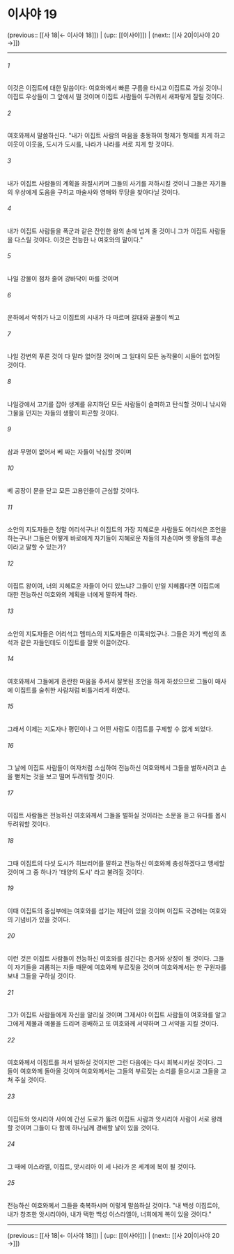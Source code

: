 # 이사야 19

(previous:: [[사 18|← 이사야 18]]) | (up:: [[이사야]]) | (next:: [[사 20|이사야 20 →]])

***




###### 1 

이것은 이집트에 대한 말씀이다: 여호와께서 빠른 구름을 타시고 이집트로 가실 것이니 이집트 우상들이 그 앞에서 떨 것이며 이집트 사람들이 두려워서 새파랗게 질릴 것이다. 



###### 2 

여호와께서 말씀하신다. "내가 이집트 사람의 마음을 충동하여 형제가 형제를 치게 하고 이웃이 이웃을, 도시가 도시를, 나라가 나라를 서로 치게 할 것이다. 



###### 3 

내가 이집트 사람들의 계획을 좌절시키며 그들의 사기를 저하시킬 것이니 그들은 자기들의 우상에게 도움을 구하고 마술사와 영매와 무당을 찾아다닐 것이다. 



###### 4 

내가 이집트 사람들을 폭군과 같은 잔인한 왕의 손에 넘겨 줄 것이니 그가 이집트 사람들을 다스릴 것이다. 이것은 전능한 나 여호와의 말이다." 



###### 5 

나일 강물이 점차 줄어 강바닥이 마를 것이며 



###### 6 

운하에서 악취가 나고 이집트의 시내가 다 마르며 갈대와 골풀이 썩고 



###### 7 

나일 강변의 푸른 것이 다 말라 없어질 것이며 그 일대의 모든 농작물이 시들어 없어질 것이다. 



###### 8 

나일강에서 고기를 잡아 생계를 유지하던 모든 사람들이 슬퍼하고 탄식할 것이니 낚시와 그물을 던지는 자들의 생활이 피곤할 것이다. 



###### 9 

삼과 무명이 없어서 베 짜는 자들이 낙심할 것이며 



###### 10 

베 공장이 문을 닫고 모든 고용인들이 근심할 것이다. 



###### 11 

소안의 지도자들은 정말 어리석구나! 이집트의 가장 지혜로운 사람들도 어리석은 조언을 하는구나! 그들은 어떻게 바로에게 자기들이 지혜로운 자들의 자손이며 옛 왕들의 후손이라고 말할 수 있는가? 



###### 12 

이집트 왕이여, 너의 지혜로운 자들이 어디 있느냐? 그들이 만일 지혜롭다면 이집트에 대한 전능하신 여호와의 계획을 너에게 말하게 하라. 



###### 13 

소안의 지도자들은 어리석고 멤피스의 지도자들은 미혹되었구나. 그들은 자기 백성의 초석과 같은 자들인데도 이집트를 잘못 이끌어갔다. 



###### 14 

여호와께서 그들에게 혼란한 마음을 주셔서 잘못된 조언을 하게 하셨으므로 그들이 매사에 이집트를 술취한 사람처럼 비틀거리게 하였다. 



###### 15 

그래서 이제는 지도자나 평민이나 그 어떤 사람도 이집트를 구제할 수 없게 되었다. 



###### 16 

그 날에 이집트 사람들이 여자처럼 소심하여 전능하신 여호와께서 그들을 벌하시려고 손을 뻗치는 것을 보고 떨며 두려워할 것이다. 



###### 17 

이집트 사람들은 전능하신 여호와께서 그들을 벌하실 것이라는 소문을 듣고 유다를 몹시 두려워할 것이다. 



###### 18 

그때 이집트의 다섯 도시가 히브리어를 말하고 전능하신 여호와께 충성하겠다고 맹세할 것이며 그 중 하나가 '태양의 도시' 라고 불려질 것이다. 



###### 19 

이때 이집트의 중심부에는 여호와를 섬기는 제단이 있을 것이며 이집트 국경에는 여호와의 기념비가 있을 것이다. 



###### 20 

이런 것은 이집트 사람들이 전능하신 여호와를 섬긴다는 증거와 상징이 될 것이다. 그들이 자기들을 괴롭히는 자들 때문에 여호와께 부르짖을 것이며 여호와께서는 한 구원자를 보내 그들을 구하실 것이다. 



###### 21 

그가 이집트 사람들에게 자신을 알리실 것이며 그제서야 이집트 사람들이 여호와를 알고 그에게 제물과 예물을 드리며 경배하고 또 여호와께 서약하며 그 서약을 지킬 것이다. 



###### 22 

여호와께서 이집트를 쳐서 벌하실 것이지만 그런 다음에는 다시 회복시키실 것이다. 그들이 여호와께 돌아올 것이며 여호와께서는 그들의 부르짖는 소리를 들으시고 그들을 고쳐 주실 것이다. 



###### 23 

이집트와 앗시리아 사이에 간선 도로가 뚫려 이집트 사람과 앗시리아 사람이 서로 왕래할 것이며 그들이 다 함께 하나님께 경배할 날이 있을 것이다. 



###### 24 

그 때에 이스라엘, 이집트, 앗시리아 이 세 나라가 온 세계에 복이 될 것이다. 



###### 25 

전능하신 여호와께서 그들을 축복하시며 이렇게 말씀하실 것이다. "내 백성 이집트야, 내가 창조한 앗시리아야, 내가 택한 백성 이스라엘아, 너희에게 복이 있을 것이다."

***

(previous:: [[사 18|← 이사야 18]]) | (up:: [[이사야]]) | (next:: [[사 20|이사야 20 →]])
